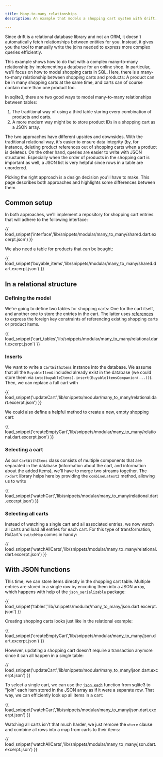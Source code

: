 ```yaml
---

title: Many-to-many relationships
description: An example that models a shopping cart system with drift.

---
```




Since drift is a relational database library and not an ORM, it doesn't automatically
fetch relationships between entities for you. Instead, it gives you the tool to
manually write the joins needed to express more complex queries efficiently.

This example shows how to do that with a complex many-to-many relationship by
implementing a database for an online shop. In particular, we'll focus on
how to model shopping carts in SQL.
Here, there is a many-to-many relationship between shopping carts and products:
A product can be in many shopping carts at the same time, and carts can of course
contain more than one product too.

In sqlite3, there are two good ways to model many-to-many relationships
between tables:

1. The traditional way of using a third table storing every combination of
   products and carts.
2. A more modern way might be to store product IDs in a shopping cart as a JSON
   array.

The two approaches have different upsides and downsides. With the traditional
relational way, it's easier to ensure data integrity (by, for instance, deleting
product references out of shopping carts when a product is deleted).
On the other hand, queries are easier to write with JSON structures. Especially
when the order of products in the shopping cart is important as well, a JSON
list is very helpful since rows in a table are unordered.

Picking the right approach is a design decision you'll have to make. This page
describes both approaches and highlights some differences between them.

## Common setup

In both approaches, we'll implement a repository for shopping cart entries that
will adhere to the following interface:

{{ load_snippet('interface','lib/snippets/modular/many_to_many/shared.dart.excerpt.json') }}

We also need a table for products that can be bought:

{{ load_snippet('buyable_items','lib/snippets/modular/many_to_many/shared.dart.excerpt.json') }}

## In a relational structure



### Defining the model

We're going to define two tables for shopping carts: One for the cart
itself, and another one to store the entries in the cart.
The latter uses [references](../dart_api/tables.md#references)
to express the foreign key constraints of referencing existing shopping
carts or product items.

{{ load_snippet('cart_tables','lib/snippets/modular/many_to_many/relational.dart.excerpt.json') }}

### Inserts
We want to write a `CartWithItems` instance into the database. We assume that
all the `BuyableItem`s included already exist in the database (we could store
them via `into(buyableItems).insert(BuyableItemsCompanion(...))`). Then,
we can replace a full cart with

{{ load_snippet('updateCart','lib/snippets/modular/many_to_many/relational.dart.excerpt.json') }}

We could also define a helpful method to create a new, empty shopping cart:

{{ load_snippet('createEmptyCart','lib/snippets/modular/many_to_many/relational.dart.excerpt.json') }}

### Selecting a cart
As our `CartWithItems` class consists of multiple components that are separated in the
database (information about the cart, and information about the added items), we'll have
to merge two streams together. The `rxdart` library helps here by providing the
`combineLatest2` method, allowing us to write

{{ load_snippet('watchCart','lib/snippets/modular/many_to_many/relational.dart.excerpt.json') }}

### Selecting all carts
Instead of watching a single cart and all associated entries, we
now watch all carts and load all entries for each cart. For this
type of transformation, RxDart's `switchMap` comes in handy:

{{ load_snippet('watchAllCarts','lib/snippets/modular/many_to_many/relational.dart.excerpt.json') }}

## With JSON functions

This time, we can store items directly in the shopping cart table. Multiple
entries are stored in a single row by encoding them into a JSON array, which
happens with help of the `json_serializable` package:



{{ load_snippet('tables','lib/snippets/modular/many_to_many/json.dart.excerpt.json') }}

Creating shopping carts looks just like in the relational example:

{{ load_snippet('createEmptyCart','lib/snippets/modular/many_to_many/json.dart.excerpt.json') }}

However, updating a shopping cart doesn't require a transaction anymore since it can all happen
in a single table:

{{ load_snippet('updateCart','lib/snippets/modular/many_to_many/json.dart.excerpt.json') }}

To select a single cart, we can use the [`json_each`](https://sqlite.org/json1.html#jeach)
function from sqlite3 to "join" each item stored in the JSON array as if it were a separate
row. That way, we can efficiently look up all items in a cart:

{{ load_snippet('watchCart','lib/snippets/modular/many_to_many/json.dart.excerpt.json') }}

Watching all carts isn't that much harder, we just remove the `where` clause and
combine all rows into a map from carts to their items:

{{ load_snippet('watchAllCarts','lib/snippets/modular/many_to_many/json.dart.excerpt.json') }}
